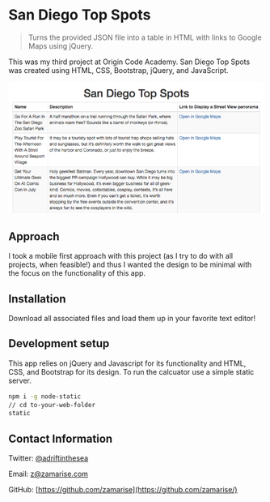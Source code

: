 # San Diego Top Spots
>  Turns the provided JSON file into a table in HTML with links to Google Maps using jQuery.

This was my third project at Origin Code Academy. San Diego Top Spots was created using HTML, CSS, Bootstrap, jQuery, and JavaScript.

![](san-diego-top-spots.png)

## Approach

I took a mobile first approach with this project (as I try to do with all projects, when feasible!) and thus I wanted the design to be minimal with the focus on the functionality of this app.

## Installation

Download all associated files and load them up in your favorite text editor!

## Development setup

This app relies on jQuery and Javascript for its functionality and HTML, CSS, and Bootstrap for its design. To run the calcuator use a simple static server.

```sh
npm i -g node-static
// cd to-your-web-folder
static
```


## Contact Information

Twitter: [@adriftinthesea](https://twitter.com/adriftinthesea)

Email: z@zamarise.com

GitHub: [https://github.com/zamarise](https://github.com/zamarise/)

